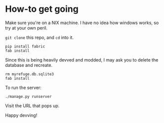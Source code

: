 # How-to get going

Make sure you're on a NIX machine. I have no idea how windows works, so try at your own peril.

`git clone` this repo, and `cd` into it.

```
pip install fabric
fab install
```

Since this is being heavily devved and modded, I may ask you to delete the database and recreate.

```
rm myrefuge.db.sqlite3
fab install
```

To run the server:

`./manage.py runserver`

Visit the URL that pops up.

Happy devving!
